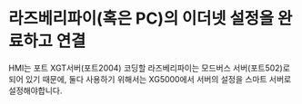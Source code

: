 # 라즈베리파이(혹은 PC)의 이더넷 설정을 완료하고 연결

HMI는 포트 XGT서버(포트2004)
코딩할 라즈베리파이는 모드버스 서버(포트502)로 되어 있기 때문에, 둘다 사용하기 위해서는
XG5000에서 서버의 설정을 스마트 서버로 설정해야합니다.